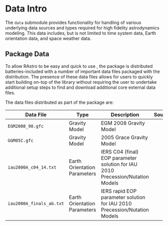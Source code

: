 # Data Intro

The `data` submodule provides functionality for handling of various underlying 
data sources and types required for high fidelity astrodynamics modeling. 
This data includes, but is not limited to time system data, Earth 
orientation data, and space weather data.

## Package Data

To allow RAstro to be easy and quick to use , the package is distributed 
batteries-included with a number of important data files packaged with the 
distribution. The presence of these data files allows for users to quickly 
start building on-top of the library without requiring the user to undertake 
additional setup steps to find and download additional core external data 
files.

The data files distributed as part of the package are:

| Data File                | Type          | Description                                                                     | Source |
|--------------------------|---------------|---------------------------------------------------------------------------------|--------|
| `EGM2008_90.gfc`         | Gravity Model | EGM 2008 Gravity Model                                                          | | 
| `GGM05C.gfc`             | Gravity Model | 2005 Grace Gravity Model                                                        | |
| `iau2000A_c04_14.txt`    | Earth Orientation Parameters | IERS C04 (final) EOP parameter solution for IAU 2010 Precession/Nutation Models | |
| `iau2000A_finals_ab.txt` | Earth Orientation Parameters | IERS rapid EOP parameter solution for IAU 2010 Precession/Nutation Models       | |
